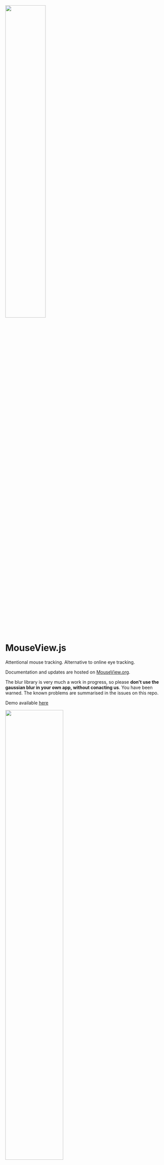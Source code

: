<img src="/WWW/static/img/logo-pink-txt-tight.svg" width="50%"/>

# MouseView.js
Attentional mouse tracking. Alternative to online eye tracking.

Documentation and updates are hosted on [MouseView.org](https://mouseview.org). 

The blur library is very much a work in progress, so please **don't use the gaussian blur in your own app, without conacting us**. You have been warned. The known problems are summarised in the issues on this repo.

Demo available [here](https://mouseview-docs.netlify.app/demo.html)

<img src="/WWW/static/img/example.gif" width="60%"/>


# Getting Started

## Install and setup
MouseView.js is designed to inject a layer over a webpage. Simply include the script on in your websites **body** tag.
 
The most up-to-date one is hosted on netlify:
```HTML
<script src="https://mouseview-docs.netlify.app/MouseView.js" type="module"></script>
```
or you can just download a version to your site and include it that way
```HTML
<script src="MouseView.js" type="module"></script>
```

or you can use it as an ES6 import in JavaScript
```jsx
import * as mouseview from "/MouseView.js";
mouseview.init()
```

You can also install it from npm into your app. 
```
npm install --save mouseviewjs
```
It also (experimentally) supports .mjs imports. But will throw an error if you run 

```jsx
import "/MouseView.js";
mouseview.init()
```


Once it is included it adds the mouseview object to the global namespace, you can set various parameters there, and initiate the overlay
```JavaScript
// set some parameters
mouseview.params.apertureSize = 100
mouseview.params.overlayColour = '#17202A' //i.e. hex black
mouseview.params.overlayAlpha = 0.99

// initiate the overlay 
mouseview.init()

```

## Settings

You can set multiple different attributes of the aperture and the overlay
```JavaScript
// size of the aperture viewing window. This can be a percentage in a string or an integer in pixels
mouseview.params.apertureSize = '5%'

// the standard deviation (in pixels) of the gaussian filter applied to the edge of the aperture
mouseview.params.apertureGauss = 10 

// The colour of the overlay, this can be a colour word ('black', 'blue') or a hex string
mouseview.params.overlayColour = 'black' //i.e. hex black

// The opacity of the overlay, higher makes the content underneath less visible 
mouseview.params.overlayAlpha = 0.8 // how transparent the overlay will be

// The SD of the Gaussian blur applied to content underneath overlay 
// This is experimental -- not consistent accross browsers and websites, and adds considerable time to the delay
mouseview.params.overlayGaussian = 20 // SD in pixels for the gaussian blur filter (experimental -- not consistent on browsers)

// A callback function can be passed into this argument, that will be run on the completion of the guassian blurring
// As this can take up to a couple of seconds, this is very hand to hide elements or to start events after the blurr is in place!
mouseview.params.overlayGaussianFunc = () => { }

// You can also pass in the number of ms you want to wait before manually recapturing the blur (you may want to do this for dynamic contennt in the page)
// if you pass zero it updates only on page resize or scroll events
mouseview.params.overlayGaussianInterval = 0
```

## Integration 

We are making efforts to have this library integrated into existing platforms and tools for online data collection. 

### jsPsych
The current working example is using jsPsych through the form of plugins. A start and stop plugins. 

A demo within a jsPsych experiment is available [here](https://mouseview.netlify.app/examples/jspsych/experiment.html)

You can also take a look at how this works in the [examples directory](/examples/jspsych/)

## Tracking 
To start recording mouse movements you use the following functions
```JavaScript
mouseview.startRecording() // this starts a record and logs timestamps in console
mouseview.stopRecording() // this stops and logs the data into the console 
```
The tracking data is stored in mouseviews namespace as an Array of objects with properties X, Y, time and event (for tracking data this is always 'sample'). Representing coordinates of the mouse on the viewport (not the page, relevant if scrolling is involved -- this will be updated in time), and the time in milliseconds from the recording start
```JavaScript
mouseview.datalogger.data // this is where the data is stored
```
We also provide a utility function for logging in arbirary event strings -- you can use this to log things like image loads, or trial initation. It also logs in the current mouse location and the current timestamp.

```JavaScript
mouseview.logEvent('Experiment Loaded')
```


You can also request a target interval for data storage in milliseconds. The default is 16.66ms, which is a frame refresh on a 60Hz monitor. This is dependent on the ability to flip a frame, so sometimes this may not be exact!

## Local Storage
Mouseview.js allows you to store and retrieve data on the clients browser. This is helpful for tracking accross multiple pages, or presenting previous data on screen. When you store data it appends that page path to the beginning of the data array. When you retrieve data it will append the path of the page to the end of data array, so you can tell the difference between site pages. 

```JavaScript
// run this  before user navigates away
mouseview.storeData() // this starts a record and logs timestamps in console

// then on a new page to retrieve
mouseview.getData()

// now the namespace contains all the old data, but with the old path name at the start, and the new one at the end 
console.log(mouseview.datalogger.data)

```




